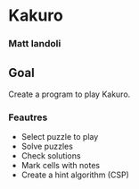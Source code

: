 # Kakuro
### Matt Iandoli

## Goal
Create a program to play Kakuro.

### Feautres
- Select puzzle to play
- Solve puzzles
- Check solutions
- Mark cells with notes
- Create a hint algorithm (CSP)
